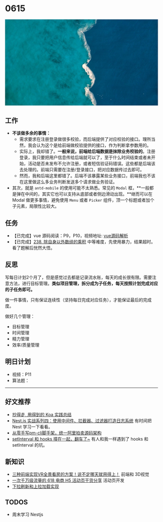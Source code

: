 
# 0615

![](./bg-imgs/0615.jpg)

## 工作

- **不该做多余的事情：**
  - 需求要求在注册登录做很多校验，而后端提供了对应校验的接口。理所当然，我会认为这个是给前端做校验提供的接口，作为判断拿参数用的。
  - 实际上，我却错了。**一般来说，前端给后端数据是抹除业务校验的**。注册登录，我只要把用户信息传给后端就可以了，至于什么时间结束或者未开始，活动是否未发布不允许注册，或者短信验证码错误。这些都是后端该去处理的。前端只需要在注册/登录接口，把对应数据传过去即可。
  - 然而，我和后端这里都错了。后端不该暴露某些业务接口，前端我也不该在这里做这么多业务判断发送多个请求做业务验证。
- 其次，就是 `antd-mobile` 的使用可能不太熟悉。常见的  `Modal` 框，**一般都是弹在中间的，其实它也可以支持从底部或者侧边滑动出现。**继而可以在 Modal 做更多事情，避免使用 `Menu` 或者 `Picker` 组件，顶一个标题或者加个子元素，局限性比较大。

## 任务

- 【已完成】vue 源码阅读：P9，P10，视频地址: [vue源码解析](https://www.bilibili.com/video/BV1LE411e7HE?p=11&spm_id_from=pageDriver) 
- 【已完成】[238. 除自身以外数组的乘积](https://leetcode-cn.com/problems/product-of-array-except-self/) 中等难度，先使用暴力，结果超时。看了题解后恍然大悟。

## 反思

写每日计划2个月了，但是感觉过去都是记录流水账，每天的成长很有限。需要注意方法，进行目标管理。**类似项目管理，拆分成为子任务，每天按照计划完成对应的子任务即可。**

做一件事情，只有保证连续性（坚持每日完成对应任务），才能保证最后的完成度。

做好几个管理：

- 目标管理
- 时间管理
- 精力管理
- 效率/质量管理

## 明日计划

- 视频：P11
- 算法题：

---

## 好文推荐

- [抄得走, 用得到的 Koa 实践总结](https://mp.weixin.qq.com/s/siGxYq7TvcD3g580BZJkRw)
- [Nest.js 实战系列四：使用中间件、拦截器、过滤器打造日志系统](https://mp.weixin.qq.com/s/Ur-jlAmDYVu01LjOFRdQMQ) 有时间把 Nest 学习一下看看。
- [从零手写pm-cli脚手架，统一阿里拍卖源码架构](https://mp.weixin.qq.com/s/X1OLLsRuejwuZH21fnn3Kw)
- [setInterval 和 hooks 撞在一起，翻车了~](https://juejin.cn/post/6973456385665138725) 有人和我一样遇到了 hooks 和 setInterval 的坑。

## 新知识

- [三种前端实现VR全景看房的方案！说不定哪天就用得上！](https://juejin.cn/post/6973865268426571784) 前端和 3D视觉
- [一次千万级流量的 618 电商 H5 活动页干货分享](https://juejin.cn/post/6973922659125952548) 活动页开发
- [下拉刷新和上拉加载实现](https://www.cnblogs.com/zuobaiquan01/p/8874305.html)

## TODOS

- 周末学习 Nestjs